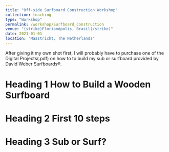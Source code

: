 ```yaml
---
title: "Off-side Surfboard Construction Workshop"
collection: teaching
type: "Workshop"
permalink: /workshop/Surfboard_Construction
venue: "(strike)Florianópolis, Brasil(/strike)"
date: 2021-01-01
location: "Maastricht, The Netherlands"
---
```


After giving it my own shot first, I will probably have to purchase one of the Digital Projects(.pdf) on how to to build my sub or surfboard provided by David Weber Surfboards®.

Heading 1 How to Build a Wooden Surfboard
======

Heading 2 First 10 steps
======

Heading 3 Sub or Surf?
======

